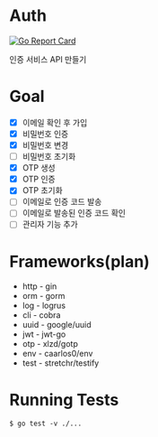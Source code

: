 # Auth

[![Go Report Card](https://goreportcard.com/badge/github.com/loganstone/auth)](https://goreportcard.com/report/github.com/loganstone/auth)

인증 서비스 API 만들기

# Goal
- [x] 이메일 확인 후 가입
- [x] 비밀번호 인증
- [x] 비밀번호 변경
- [ ] 비밀번호 초기화
- [x] OTP 생성
- [x] OTP 인증
- [x] OTP 초기화
- [ ] 이메일로 인증 코드 발송
- [ ] 이메일로 발송된 인증 코드 확인
- [ ] 관리자 기능 추가

# Frameworks(plan)
* http - gin
* orm - gorm
* log - logrus
* cli - cobra
* uuid - google/uuid
* jwt - jwt-go
* otp - xlzd/gotp
* env - caarlos0/env
* test - stretchr/testify

# Running Tests

```shell
$ go test -v ./...
```
